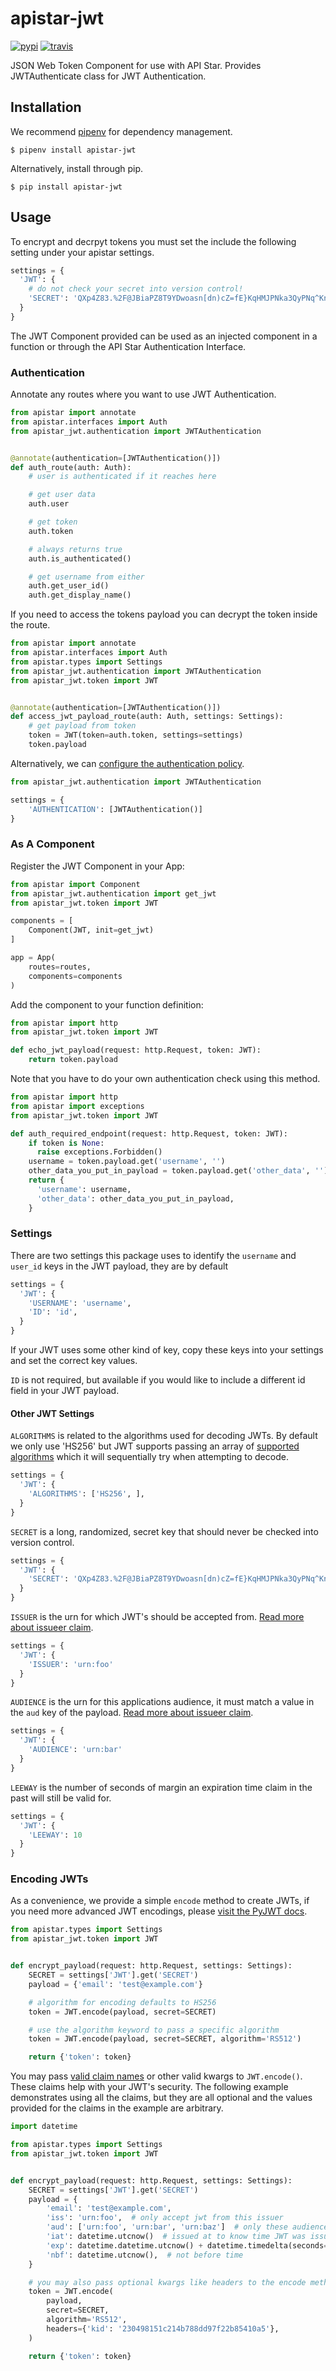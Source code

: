 # apistar-jwt

[![pypi](https://img.shields.io/pypi/v/apistar_jwt.svg)](https://pypi.python.org/pypi/apistar_jwt) [![travis](https://img.shields.io/travis/audiolion/apistar_jwt.svg)](https://travis-ci.org/audiolion/apistar_jwt)


JSON Web Token Component for use with API Star. Provides JWTAuthenticate class for JWT Authentication.


## Installation

We recommend [pipenv](https://pipenv.readthedocs.io/en/latest/) for dependency management.
```
$ pipenv install apistar-jwt
```

Alternatively, install through pip.

```
$ pip install apistar-jwt
```

## Usage

To encrypt and decrpyt tokens you must set the include the following setting under your apistar settings.

```python
settings = {
  'JWT': {
    # do not check your secret into version control!
    'SECRET': 'QXp4Z83.%2F@JBiaPZ8T9YDwoasn[dn)cZ=fE}KqHMJPNka3QyPNq^KnMqL$oCsU9BC?.f9,oF2.2t4oN?[g%iq89(+'
  }
}
```

The JWT Component provided can be used as an injected component in a function or through the API Star Authentication Interface.

### Authentication

Annotate any routes where you want to use JWT Authentication.

```python
from apistar import annotate
from apistar.interfaces import Auth
from apistar_jwt.authentication import JWTAuthentication


@annotate(authentication=[JWTAuthentication()])
def auth_route(auth: Auth):
    # user is authenticated if it reaches here

    # get user data
    auth.user

    # get token
    auth.token

    # always returns true
    auth.is_authenticated()

    # get username from either
    auth.get_user_id()
    auth.get_display_name()
```

If you need to access the tokens payload you can decrypt the token inside the route.

```python
from apistar import annotate
from apistar.interfaces import Auth
from apistar.types import Settings
from apistar_jwt.authentication import JWTAuthentication
from apistar_jwt.token import JWT


@annotate(authentication=[JWTAuthentication()])
def access_jwt_payload_route(auth: Auth, settings: Settings):
    # get payload from token
    token = JWT(token=auth.token, settings=settings)
    token.payload
```

Alternatively, we can [configure the authentication policy](https://github.com/encode/apistar#configuring-the-authentication-policy).

```python
from apistar_jwt.authentication import JWTAuthentication

settings = {
    'AUTHENTICATION': [JWTAuthentication()]
}
```

### As A Component

Register the JWT Component in your App:

```python
from apistar import Component
from apistar_jwt.authentication import get_jwt
from apistar_jwt.token import JWT

components = [
    Component(JWT, init=get_jwt)
]

app = App(
    routes=routes,
    components=components
)
```

Add the component to your function definition:

```python
from apistar import http
from apistar_jwt.token import JWT

def echo_jwt_payload(request: http.Request, token: JWT):
    return token.payload

```

Note that you have to do your own authentication check using this method.

```python
from apistar import http
from apistar import exceptions
from apistar_jwt.token import JWT

def auth_required_endpoint(request: http.Request, token: JWT):
    if token is None:
      raise exceptions.Forbidden()
    username = token.payload.get('username', '')
    other_data_you_put_in_payload = token.payload.get('other_data', '')
    return {
      'username': username,
      'other_data': other_data_you_put_in_payload,
    }
```

### Settings

There are two settings this package uses to identify the `username` and `user_id` keys in the JWT payload, they are by default

```python
settings = {
  'JWT': {
    'USERNAME': 'username',
    'ID': 'id',
  }
}
```

If your JWT uses some other kind of key, copy these keys into your settings and set the correct key values.

`ID` is not required, but available if you would like to include a different id field in your JWT payload.

#### Other JWT Settings

`ALGORITHMS` is related to the algorithms used for decoding JWTs. By default we only use 'HS256' but JWT supports passing an array of [supported algorithms](https://pyjwt.readthedocs.io/en/latest/algorithms.html#digital-signature-algorithms) which it will sequentially try when attempting to decode.

```python
settings = {
  'JWT': {
    'ALGORITHMS': ['HS256', ],
  }
}
```

`SECRET` is a long, randomized, secret key that should never be checked into version control.

```python
settings = {
  'JWT': {
    'SECRET': 'QXp4Z83.%2F@JBiaPZ8T9YDwoasn[dn)cZ=fE}KqHMJPNka3QyPNq^KnMqL$oCsU9BC?.f9,oF2.2t4oN?[g%iq89(+'
  }
}
```

`ISSUER` is the urn for which JWT's should be accepted from. [Read more about issueer claim](https://pyjwt.readthedocs.io/en/latest/usage.html#issuer-claim-iss).

```python
settings = {
  'JWT': {
    'ISSUER': 'urn:foo'
  }
}
```

`AUDIENCE` is the urn for this applications audience, it must match a value in the `aud` key of the payload. [Read more about issueer claim](https://pyjwt.readthedocs.io/en/latest/usage.html#audience-claim-aud).

```python
settings = {
  'JWT': {
    'AUDIENCE': 'urn:bar'
  }
}
```

`LEEWAY` is the number of seconds of margin an expiration time claim in the past will still be valid for.

```python
settings = {
  'JWT': {
    'LEEWAY': 10
  }
}
```

### Encoding JWTs

As a convenience, we provide a simple `encode` method to create JWTs, if you need more advanced JWT encodings, please [visit the PyJWT docs](https://pyjwt.readthedocs.io/en/latest/usage.html#usage-examples).

```python
from apistar.types import Settings
from apistar_jwt.token import JWT


def encrypt_payload(request: http.Request, settings: Settings):
    SECRET = settings['JWT'].get('SECRET')
    payload = {'email': 'test@example.com'}

    # algorithm for encoding defaults to HS256
    token = JWT.encode(payload, secret=SECRET)

    # use the algorithm keyword to pass a specific algorithm
    token = JWT.encode(payload, secret=SECRET, algorithm='RS512')

    return {'token': token}
```

You may pass [valid claim names](https://pyjwt.readthedocs.io/en/latest/usage.html#registered-claim-names) or other valid kwargs to `JWT.encode()`. These claims help with your JWT's security. The following example demonstrates using all the claims, but they are all optional and the values provided for the claims in the example are arbitrary.

```python
import datetime

from apistar.types import Settings
from apistar_jwt.token import JWT


def encrypt_payload(request: http.Request, settings: Settings):
    SECRET = settings['JWT'].get('SECRET')
    payload = {
        'email': 'test@example.com',
        'iss': 'urn:foo',  # only accept jwt from this issuer
        'aud': ['urn:foo', 'urn:bar', 'urn:baz']  # only these audiences can decrpyt
        'iat': datetime.utcnow()  # issued at to know time JWT was issued
        'exp': datetime.datetime.utcnow() + datetime.timedelta(seconds=30),  # expiration time
        'nbf': datetime.utcnow(),  # not before time
    }

    # you may also pass optional kwargs like headers to the encode method
    token = JWT.encode(
        payload,
        secret=SECRET,
        algorithm='RS512',
        headers={'kid': '230498151c214b788dd97f22b85410a5'},
    )

    return {'token': token}
```
